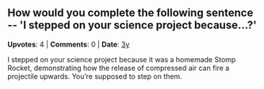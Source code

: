 ## How would you complete the following sentence -- 'I stepped on your science project because...?'
    
**Upvotes**: 4 | **Comments**: 0 | **Date**: [3y](https://www.quora.com/How-would-you-complete-the-following-sentence-I-stepped-on-your-science-project-because/answer/Gary-Meaney)

I stepped on your science project because it was a homemade Stomp Rocket, demonstrating how the release of compressed air can fire a projectile upwards. You’re supposed to step on them.

